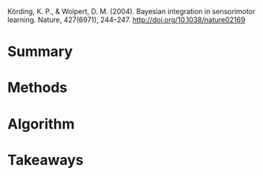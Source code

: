Körding, K. P., & Wolpert, D. M. (2004). Bayesian integration in sensorimotor learning. Nature, 427(6971), 244–247. http://doi.org/10.1038/nature02169

# Summary

# Methods

# Algorithm

# Takeaways